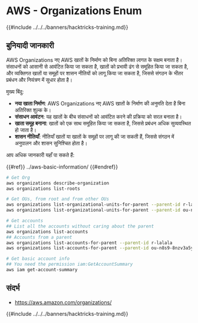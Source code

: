 # AWS - Organizations Enum

{{#include ../../../banners/hacktricks-training.md}}

## बुनियादी जानकारी

AWS Organizations नए AWS खातों के निर्माण को बिना अतिरिक्त लागत के सक्षम बनाता है। संसाधनों को आसानी से आवंटित किया जा सकता है, खातों को प्रभावी ढंग से समूहित किया जा सकता है, और व्यक्तिगत खातों या समूहों पर शासन नीतियों को लागू किया जा सकता है, जिससे संगठन के भीतर प्रबंधन और नियंत्रण में सुधार होता है।

मुख्य बिंदु:

- **नया खाता निर्माण**: AWS Organizations नए AWS खातों के निर्माण की अनुमति देता है बिना अतिरिक्त शुल्क के।
- **संसाधन आवंटन**: यह खातों के बीच संसाधनों को आवंटित करने की प्रक्रिया को सरल बनाता है।
- **खाता समूह बनाना**: खातों को एक साथ समूहित किया जा सकता है, जिससे प्रबंधन अधिक सुव्यवस्थित हो जाता है।
- **शासन नीतियाँ**: नीतियाँ खातों या खातों के समूहों पर लागू की जा सकती हैं, जिससे संगठन में अनुपालन और शासन सुनिश्चित होता है।

आप अधिक जानकारी यहाँ पा सकते हैं:

{{#ref}}
../aws-basic-information/
{{#endref}}
```bash
# Get Org
aws organizations describe-organization
aws organizations list-roots

# Get OUs, from root and from other OUs
aws organizations list-organizational-units-for-parent --parent-id r-lalala
aws organizations list-organizational-units-for-parent --parent-id ou-n8s9-8nzv3a5y

# Get accounts
## List all the accounts without caring about the parent
aws organizations list-accounts
## Accounts from a parent
aws organizations list-accounts-for-parent --parent-id r-lalala
aws organizations list-accounts-for-parent --parent-id ou-n8s9-8nzv3a5y

# Get basic account info
## You need the permission iam:GetAccountSummary
aws iam get-account-summary
```
## संदर्भ

- https://aws.amazon.com/organizations/

{{#include ../../../banners/hacktricks-training.md}}
